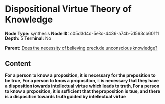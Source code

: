 # Dispositional Virtue Theory of Knowledge

**Node Type:** synthesis
**Node ID:** c05d3d4d-5e8c-4436-a74b-7d563cb601f1
**Depth:** 5
**Terminal:** No

**Parent:** [Does the necessity of believing preclude unconscious knowledge?](does-the-necessity-of-believing-preclude-unconscious-knowledge-antithesis-8da7f27a-a003-441b-88ae-5a444f2129f1.md)

## Content

**For a person to know a proposition, it is necessary for the proposition to be true**, **For a person to know a proposition, it is necessary that they have a disposition towards intellectual virtue which leads to truth**, **For a person to know a proposition, it is sufficient that the proposition is true, and there is a disposition towards truth guided by intellectual virtue**
